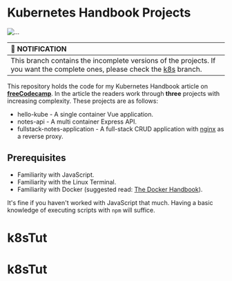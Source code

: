 # Kubernetes Handbook Projects

![...](./kubernetes-handbook-github.png)

| :bell: NOTIFICATION |
|:--------------------|
| This branch contains the incomplete versions of the projects. If you want the complete ones, please check the [k8s](https://github.com/fhsinchy/kubernetes-handbook-projects/tree/k8s/) branch. |

This repository holds the code for my Kubernetes Handbook article on [__freeCodecamp__](https://freecodecamp.org). In the article the readers work through __three__ projects with increasing complexity. These projects are as follows:

- hello-kube - A single container Vue application.
- notes-api - A multi container Express API.
- fullstack-notes-application - A full-stack CRUD application with [nginx](https://hub.docker.com/_/nginx/) as a reverse proxy.

## Prerequisites

- Familiarity with JavaScript.
- Familiarity with the Linux Terminal.
- Familiarity with Docker (suggested read: [The Docker Handbook](https://www.freecodecamp.org/news/the-docker-handbook/)).

It's fine if you haven't worked with JavaScript that much. Having a basic knowledge of executing scripts with `npm` will suffice.
# k8sTut
# k8sTut
